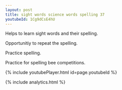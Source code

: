 ```yaml
---
layout: post
title: sight words science words spelling 37
youtubeId: 1Cg9dCsE4hU
---
```

 
 
Helps to learn sight words and their spelling.

Opportunitiy to repeat the spelling. 

Practice spelling. 
 
Practice for spelling bee competitions. 
 
{% include youtubePlayer.html id=page.youtubeId %}
 
 
{% include analytics.html %}